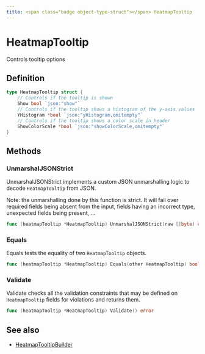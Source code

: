 ```yaml
---
title: <span class="badge object-type-struct"></span> HeatmapTooltip
---
```

# <span class="badge object-type-struct"></span> HeatmapTooltip

Controls tooltip options

## Definition

```go
type HeatmapTooltip struct {
    // Controls if the tooltip is shown
    Show bool `json:"show"`
    // Controls if the tooltip shows a histogram of the y-axis values
    YHistogram *bool `json:"yHistogram,omitempty"`
    // Controls if the tooltip shows a color scale in header
    ShowColorScale *bool `json:"showColorScale,omitempty"`
}
```
## Methods

### <span class="badge object-method"></span> UnmarshalJSONStrict

UnmarshalJSONStrict implements a custom JSON unmarshalling logic to decode `HeatmapTooltip` from JSON.

Note: the unmarshalling done by this function is strict. It will fail over required fields being absent from the input, fields having an incorrect type, unexpected fields being present, …

```go
func (heatmapTooltip *HeatmapTooltip) UnmarshalJSONStrict(raw []byte) error
```

### <span class="badge object-method"></span> Equals

Equals tests the equality of two `HeatmapTooltip` objects.

```go
func (heatmapTooltip *HeatmapTooltip) Equals(other HeatmapTooltip) bool
```

### <span class="badge object-method"></span> Validate

Validate checks all the validation constraints that may be defined on `HeatmapTooltip` fields for violations and returns them.

```go
func (heatmapTooltip *HeatmapTooltip) Validate() error
```

## See also

 * <span class="badge builder"></span> [HeatmapTooltipBuilder](./builder-HeatmapTooltipBuilder.md)
